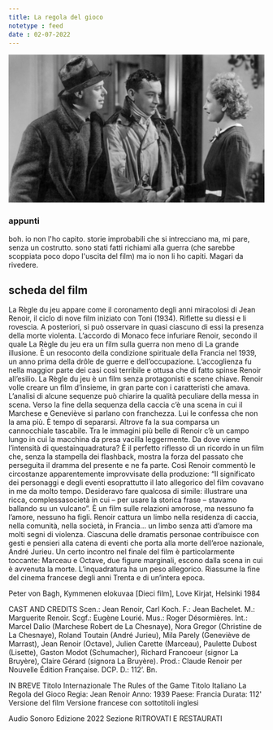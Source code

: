 ```yaml
---
title: La regola del gioco
notetype : feed
date : 02-07-2022
---
```


![la regola del gioco](/assets/foto/2022/bologna_regle.png)

### appunti
boh. io non l'ho capito. storie improbabili che si intrecciano ma, mi pare, senza un costrutto.
sono stati fatti richiami alla guerra (che sarebbe scoppiata poco dopo l'uscita del film) ma io non li ho capiti.
Magari da rivedere.

## scheda del film
La Règle du jeu appare come il coronamento degli anni miracolosi di Jean Renoir, il ciclo di nove film iniziato con Toni (1934). Riflette su diessi e li rovescia. A posteriori, si può osservare in quasi ciascuno di essi la presenza della morte violenta. L’accordo di Monaco fece infuriare Renoir, secondo il quale La Règle du jeu era un film sulla guerra non meno di La grande illusione. È un resoconto della condizione spirituale della Francia nel 1939, un anno prima della drôle de guerre e dell’occupazione. L’accoglienza fu nella maggior parte dei casi così terribile e ottusa che di fatto spinse Renoir all’esilio. La Règle du jeu è un film senza protagonisti e scene chiave. Renoir volle creare un film d’insieme, in gran parte con i caratteristi che amava. L’analisi di alcune sequenze può chiarire la qualità peculiare della messa in scena. Verso la fine della sequenza della caccia c’è una scena in cui il Marchese e Geneviève si parlano con franchezza. Lui le confessa che non la ama più. È tempo di separarsi. Altrove fa la sua comparsa un cannocchiale tascabile.
Tra le immagini più belle di Renoir c’è un campo lungo in cui la macchina da presa vacilla leggermente. Da dove viene l’intensità di questainquadratura? È il perfetto riflesso di un ricordo in un film che, senza la stampella dei flashback, mostra la forza del passato che perseguita il dramma del presente e ne fa parte.
Così Renoir commentò le circostanze apparentemente improvvisate della produzione: “Il significato dei personaggi e degli eventi esoprattutto il lato allegorico del film covavano in me da molto tempo. Desideravo fare qualcosa di simile: illustrare una ricca, complessasocietà in cui – per usare la storica frase – stavamo ballando su un vulcano”.
È un film sulle relazioni amorose, ma nessuno fa l’amore, nessuno ha figli. Renoir cattura un limbo nella residenza di caccia, nella comunità, nella società, in Francia… un limbo senza atti d’amore ma molti segni di violenza. Ciascuna delle dramatis personae contribuisce con gesti e pensieri alla catena di eventi che porta alla morte dell’eroe nazionale, André Jurieu. Un certo incontro nel finale del film è particolarmente toccante: Marceau e Octave, due figure marginali, escono dalla scena in cui è avvenuta la morte. L’inquadratura ha un peso allegorico. Riassume la fine del cinema francese degli anni Trenta e di un’intera epoca.

Peter von Bagh, Kymmenen elokuvaa [Dieci film], Love Kirjat, Helsinki 1984

CAST AND CREDITS
Scen.: Jean Renoir, Carl Koch. F.: Jean Bachelet. M.: Marguerite Renoir. Scgf.: Eugène Lourié. Mus.: Roger Désormières. Int.: Marcel Dalio (Marchese Robert de La Chesnaye), Nora Gregor (Christine de La Chesnaye), Roland Toutain (André Jurieu), Mila Parely (Geneviève de Marrast), Jean Renoir (Octave), Julien Carette (Marceau), Paulette Dubost (Lisette), Gaston Modot (Schumacher), Richard Francoeur (signor La Bruyère), Claire Gérard (signora La Bruyère). Prod.: Claude Renoir per Nouvelle Édition Française. DCP. D.: 112’. Bn.

IN BREVE
Titolo Internazionale
The Rules of the Game
Titolo Italiano
La Regola del Gioco
Regia: Jean Renoir
Anno: 1939
Paese: Francia
Durata: 112'
Versione del film
Versione francese con sottotitoli inglesi

Audio
Sonoro
Edizione
2022
Sezione
RITROVATI E RESTAURATI